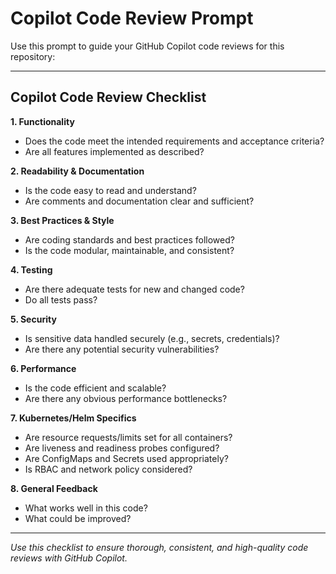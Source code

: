 # Copilot Code Review Prompt

Use this prompt to guide your GitHub Copilot code reviews for this repository:

---

## Copilot Code Review Checklist

**1. Functionality**
- Does the code meet the intended requirements and acceptance criteria?
- Are all features implemented as described?

**2. Readability & Documentation**
- Is the code easy to read and understand?
- Are comments and documentation clear and sufficient?

**3. Best Practices & Style**
- Are coding standards and best practices followed?
- Is the code modular, maintainable, and consistent?

**4. Testing**
- Are there adequate tests for new and changed code?
- Do all tests pass?

**5. Security**
- Is sensitive data handled securely (e.g., secrets, credentials)?
- Are there any potential security vulnerabilities?

**6. Performance**
- Is the code efficient and scalable?
- Are there any obvious performance bottlenecks?

**7. Kubernetes/Helm Specifics**
- Are resource requests/limits set for all containers?
- Are liveness and readiness probes configured?
- Are ConfigMaps and Secrets used appropriately?
- Is RBAC and network policy considered?

**8. General Feedback**
- What works well in this code?
- What could be improved?

---

_Use this checklist to ensure thorough, consistent, and high-quality code reviews with GitHub Copilot._
